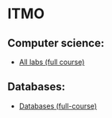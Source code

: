 # ITMO

## Computer science:
- [All labs (full course)](https://github.com/Demid0ITMO/s1-compscience-full)
## Databases:
- [Databases (full-course)](https://github.com/Demid0ITMO/s2-db-full)
